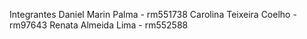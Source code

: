 Integrantes 
Daniel Marin Palma - rm551738
Carolina Teixeira Coelho - rm97643
Renata Almeida Lima - rm552588


